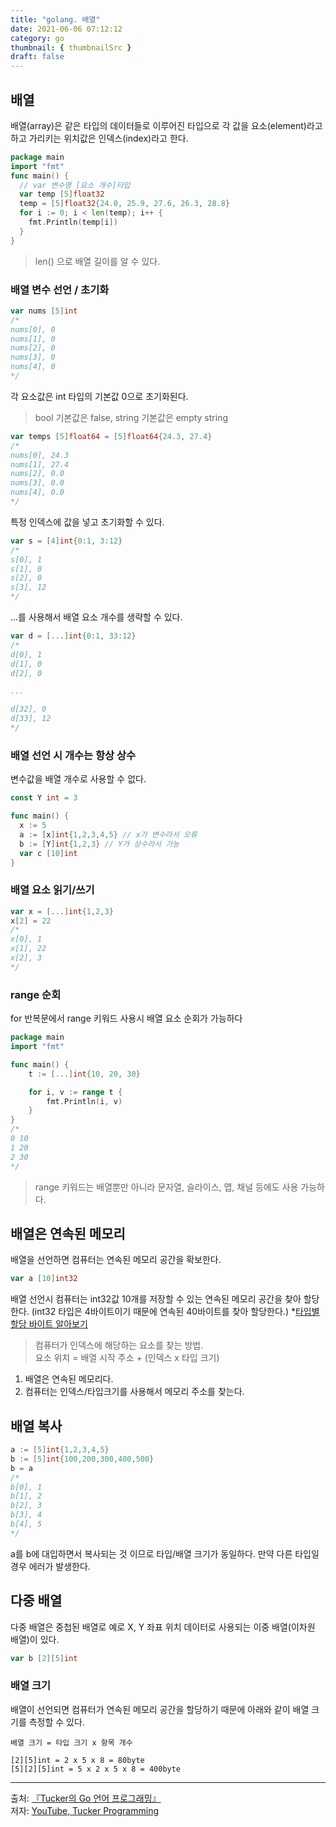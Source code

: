 ```yaml
---
title: "golang. 배열"
date: 2021-06-06 07:12:12
category: go
thumbnail: { thumbnailSrc }
draft: false
---
```


## 배열
배열(array)은 같은 타입의 데이터들로 이루어진 타입으로 각 값을 요소(element)라고 하고 가리키는 위치값은 인덱스(index)라고 한다.

```go
package main
import "fmt"
func main() {
  // var 변수명 [요소 개수]타입
  var temp [5]float32
  temp = [5]float32{24.0, 25.9, 27.6, 26.3, 28.8}
  for i := 0; i < len(temp); i++ {
    fmt.Println(temp[i])
  }
}
```
> len() 으로 배열 길이를 알 수 있다.

### 배열 변수 선언 / 초기화
```go
var nums [5]int
/*
nums[0], 0
nums[1], 0
nums[2], 0
nums[3], 0
nums[4], 0
*/
```
각 요소값은 int 타입의 기본값 0으로 초기화된다.
> bool 기본값은 false, string 기본값은 empty string

```go
var temps [5]float64 = [5]float64{24.3, 27.4}
/*
nums[0], 24.3
nums[1], 27.4
nums[2], 0.0
nums[3], 0.0
nums[4], 0.0
*/
```
특정 인덱스에 값을 넣고 초기화할 수 있다.
```go
var s = [4]int{0:1, 3:12}
/*
s[0], 1
s[1], 0
s[2], 0
s[3], 12
*/
```
...를 사용해서 배열 요소 개수를 생략할 수 있다.
```go
var d = [...]int{0:1, 33:12}
/*
d[0], 1
d[1], 0
d[2], 0

...

d[32], 0
d[33], 12
*/
```

### 배열 선언 시 개수는 항상 상수
변수값을 배열 개수로 사용할 수 없다.
```go
const Y int = 3

func main() {
  x := 5
  a := [x]int{1,2,3,4,5} // x가 변수라서 오류
  b := [Y]int{1,2,3} // Y가 상수라서 가능
  var c [10]int
}
```

### 배열 요소 읽기/쓰기
```go
var x = [...]int{1,2,3}
x[2] = 22
/*
x[0], 1
x[1], 22
x[2], 3
*/
```

### range 순회
for 반복문에서 range 키워드 사용시 배열 요소 순회가 가능하다
```go
package main
import "fmt"

func main() {
	t := [...]int{10, 20, 30}

	for i, v := range t {
		fmt.Println(i, v)
	}
}
/*
0 10
1 20
2 30
*/
```
> range 키워드는 배열뿐만 아니라 문자열, 슬라이스, 맵, 채널 등에도 사용 가능하다.

## 배열은 연속된 메모리
배열을 선언하면 컴퓨터는 연속된 메모리 공간을 확보한다.
```go
var a [10]int32
```
배열 선언시 컴퓨터는 int32값 10개를 저장할 수 있는 연속된 메모리 공간을 찾아 할당한다. (int32 타입은 4바이트이기 때문에 연속된 40바이트를 찾아 할당한다.)
*[타입별 할당 바이트 알아보기](/go/ch4/#숫자-타입)

> 컴퓨터가 인덱스에 해당하는 요소를 찾는 방법. <br/> 요소 위치 = 배열 시작 주소 + (인덱스 x 타입 크기)

1. 배열은 연속된 메모리다.
2. 컴퓨터는 인덱스/타입크기를 사용해서 메모리 주소를 찾는다.

## 배열 복사
```go
a := [5]int{1,2,3,4,5}
b := [5]int{100,200,300,400,500}
b = a
/*
b[0], 1
b[1], 2
b[2], 3
b[3], 4
b[4], 5
*/
```
a를 b에 대입하면서 복사되는 것 이므로 타입/배열 크기가 동일하다. 만약 다른 타입일 경우 에러가 발생한다.

## 다중 배열
다중 배열은 중첩된 배열로 예로 X, Y 좌표 위치 데이터로 사용되는 이중 배열(이차원 배열)이 있다.

```go
var b [2][5]int
```

### 배열 크기
배열이 선언되면 컴퓨터가 연속된 메모리 공간을 할당하기 때문에 아래와 같이 배열 크기를 측정할 수 있다.
```
배열 크기 = 타입 크기 x 항목 개수

[2][5]int = 2 x 5 x 8 = 80byte
[5][2][5]int = 5 x 2 x 5 x 8 = 400byte
```



--------

출처: [『Tucker의 Go 언어 프로그래밍』](http://www.yes24.com/Product/Goods/99108736)</br>
저자: [YouTube, Tucker Programming](https://www.youtube.com/channel/UCZp_ftx6UB_32VfVmlS3o_A)